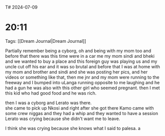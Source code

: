 T# 2024-07-09
# 20:11 

Tags: [[Dream Journal|Dream Journal]]

Partially remember being a cyborg, oh and being with my mom too and before that there was this time were in a car me my mom sindi and bheki and we wanted to buy a place and this foreign guy was playing us and my uncle cut off his ear and it was so brutal and before that I was at home with my mom and brother and sindi and she was posting her pics, and her videos or something like that, then me jnr and my mom were running to the freeway and I bumped into uLanga running opposite to me laughing and he had a gun he was also with this other girl who seemed pregnant. then I met this kid who had good food and he was rich.  
  
then I was a cyborg and Lerato was there.  
she came to pick up Nkosi and right after she got there Kamo came with some crew niggas and they had a whip and they wanted to have a session Lerato was crying because she didn't want me to leave.  
  
I think she was crying because she knows what I said to palesa. a